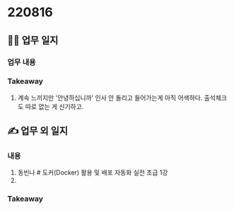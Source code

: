 # 220816 
## 👩‍💻 업무 일지
### 업무 내용


### Takeaway
1. 계속 느끼지만 '안녕하십니까' 인사 안 돌리고 들어가는게 아직 어색하다. 출석체크도 따로 없는 게 신기하고.

## ✍ 업무 외 일지
### 내용
1. 동빈나 # 도커(Docker) 활용 및 배포 자동화 실전 초급 1강
2. 
### Takeaway

<!--stackedit_data:
eyJoaXN0b3J5IjpbMTIyNTU1ODUxOCwtMTI5MTgzNTM2MCwtMj
A4ODc0NjYxMl19
-->